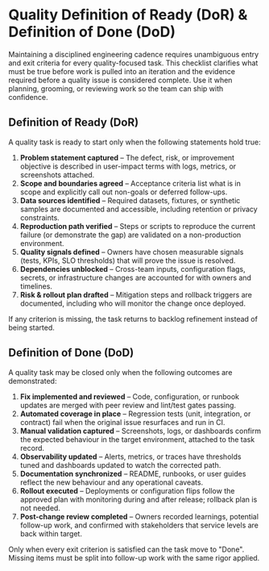 # Quality Definition of Ready (DoR) & Definition of Done (DoD)

Maintaining a disciplined engineering cadence requires unambiguous entry and exit
criteria for every quality-focused task. This checklist clarifies what must be
true before work is pulled into an iteration and the evidence required before a
quality issue is considered complete. Use it when planning, grooming, or
reviewing work so the team can ship with confidence.

## Definition of Ready (DoR)

A quality task is ready to start only when the following statements hold true:

1. **Problem statement captured** – The defect, risk, or improvement objective is
   described in user-impact terms with logs, metrics, or screenshots attached.
2. **Scope and boundaries agreed** – Acceptance criteria list what is in scope
   and explicitly call out non-goals or deferred follow-ups.
3. **Data sources identified** – Required datasets, fixtures, or synthetic
   samples are documented and accessible, including retention or privacy
   constraints.
4. **Reproduction path verified** – Steps or scripts to reproduce the current
   failure (or demonstrate the gap) are validated on a non-production
   environment.
5. **Quality signals defined** – Owners have chosen measurable signals (tests,
   KPIs, SLO thresholds) that will prove the issue is resolved.
6. **Dependencies unblocked** – Cross-team inputs, configuration flags, secrets,
   or infrastructure changes are accounted for with owners and timelines.
7. **Risk & rollout plan drafted** – Mitigation steps and rollback triggers are
   documented, including who will monitor the change once deployed.

If any criterion is missing, the task returns to backlog refinement instead of
being started.

## Definition of Done (DoD)

A quality task may be closed only when the following outcomes are demonstrated:

1. **Fix implemented and reviewed** – Code, configuration, or runbook updates are
   merged with peer review and lint/test gates passing.
2. **Automated coverage in place** – Regression tests (unit, integration, or
   contract) fail when the original issue resurfaces and run in CI.
3. **Manual validation captured** – Screenshots, logs, or dashboards confirm the
   expected behaviour in the target environment, attached to the task record.
4. **Observability updated** – Alerts, metrics, or traces have thresholds tuned
   and dashboards updated to watch the corrected path.
5. **Documentation synchronized** – README, runbooks, or user guides reflect the
   new behaviour and any operational caveats.
6. **Rollout executed** – Deployments or configuration flips follow the approved
   plan with monitoring during and after release; rollback plan is not needed.
7. **Post-change review completed** – Owners recorded learnings, potential
   follow-up work, and confirmed with stakeholders that service levels are back
   within target.

Only when every exit criterion is satisfied can the task move to "Done". Missing
items must be split into follow-up work with the same rigor applied.
